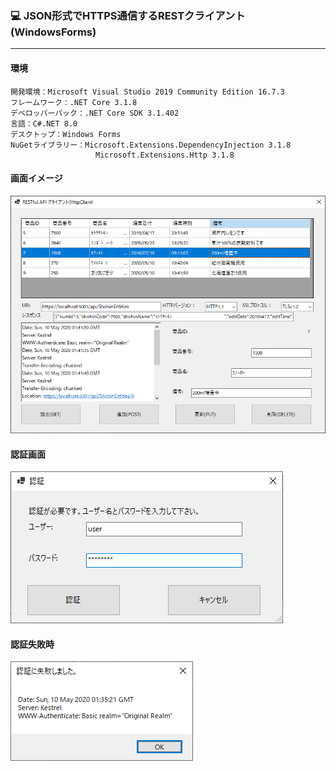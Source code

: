 ﻿### :computer: JSON形式でHTTPS通信するRESTクライアント(WindowsForms)
___
#### 環境
```
開発環境：Microsoft Visual Studio 2019 Community Edition 16.7.3  
フレームワーク：.NET Core 3.1.8  
デベロッパーパック：.NET Core SDK 3.1.402  
言語：C#.NET 8.0  
デスクトップ：Windows Forms  
NuGetライブラリー：Microsoft.Extensions.DependencyInjection 3.1.8  
                   Microsoft.Extensions.Http 3.1.8  

```

#### 画面イメージ  
![Img](ReadmeImg.png)  

#### 認証画面  
![Img2](ReadmeImg2.png)  

#### 認証失敗時  
![Img3](ReadmeImg3.png)  